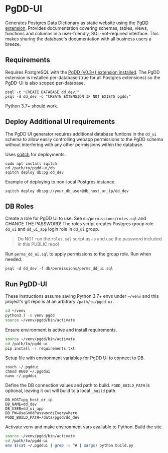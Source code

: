 # PgDD-UI

Generates Postgres Data Dictionary as static website using the
[PgDD extension](https://github.com/rustprooflabs/pgdd).
Provides documentation covering schemas, tables, views, functions and columns
in a user-friendly, SQL-not-required interface.  This makes sharing the database's
documentation with all business users a breeze.


## Requirements

Requires PostgreSQL with the [PgDD (v0.3+) extension installed](https://github.com/rustprooflabs/pgdd).  The PgDD extension is installed per-database (true for all
Postgres extensions) so the PgDD-UI is also scoped per-database.

```
psql -c "CREATE DATABASE dd_dev;"
psql -d dd_dev -c "CREATE EXTENSION IF NOT EXISTS pgdd;"
```

Python 3.7+ should work.


## Deploy Additional UI requirements

The PgDD UI generator requires additional database funtions in the ``dd_ui`` schema
to allow easily controlling webapp permissions to the PgDD schema
without interfering with any other permissions within
the database.

Uses [sqitch](https://sqitch.org/) for deployments.


```
sudo apt install sqitch
cd /path/to/pgdd-ui/db
sqitch deploy db:pg:dd_dev
```

Example of deploying to non-local Postgres instance.

```
sqitch deploy db:pg://your_db_user@db_host_or_ip/dd_dev
```

## DB Roles

Create a role for PgDD UI to use.  See `db/permissions/roles.sql`
and CHANGE THE PASSWORD!  The roles script creates Postgres group role `dd_ui`
and `dd_ui_app` login role in `dd_ui` group.

> Do NOT run the `roles.sql` script as-is and use the password included in this PUBLIC repo!

Run `perms_dd_ui.sql` to apply permissions to the group role.
Run when needed.

```
psql -d dd_dev -f db/permissions/perms_dd_ui.sql
```

## Run PgDD-UI

These instructions assume saving Python 3.7+ envs under `~/venv` and this project's
git repo is at an arbitrary `/path/to/pgdd-ui`.


```bash
cd ~/venv
python3.7 -m venv pgdd
source ~/venv/pgdd/bin/activate
```

Ensure environment is active and install requirements.

```bash
source ~/venv/pgdd/bin/activate
cd /path/to/pgdd-ui
pip install -r requirements.txt
```


Setup file with environment variables for PgDD UI to connect to DB.

```
touch ~/.pgddui
chmod 0600 ~/.pgddui
nano ~/.pgddui
```

Define the DB connection values and path to build.  `PGDD_BUILD_PATH` is optional,
leaving it out will build to a local `_build` path. 

```
DB_HOST=pg_host_or_ip
DB_NAME=dd_dev
DB_USER=dd_ui_app
DB_PW=UseGo0dPasswordsEverywhere
PGDD_BUILD_PATH=/data/pgdd/dd_dev
```

Activate venv and make environment vars available to Python.  Build the site.

```bash
source ~/venv/pgdd/bin/activate
cd /path/to/pgdd-ui
env $(cat ~/.pgddui | grep -v ^# | xargs) python build.py
```

